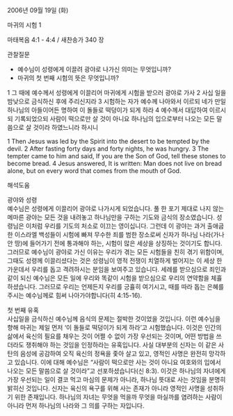 2006년 09월 19일 (화)

마귀의 시험 1



마태복음 4:1 - 4:4 / 새찬송가 340 장


관찰질문
- 예수님이 성령에게 이끌려 광야로 나가신 의미는 무엇입니까?
- 마귀의 첫 번째 시험의 뜻은 무엇입니까?

1 그 때에 예수께서 성령에게 이끌리어 마귀에게 시험을 받으러 광야로 가사 2 사십 일을 밤낮으로 금식하신 후에 주리신지라 3 시험하는 자가 예수께 나아와서 이르되 네가 만일 하나님의 아들이어든 명하여 이 돌들로 떡덩이가 되게 하라 4 예수께서 대답하여 이르시되 기록되었으되 사람이 떡으로만 살 것이 아니요 하나님의 입으로부터 나오는 모든 말씀으로 살 것이라 하였느니라 하시니

1  Then Jesus was led by the Spirit into the desert to be tempted by the devil. 2  After fasting forty days and forty nights, he was hungry. 3  The tempter came to him and said, If you are the Son of God, tell these stones to become bread. 4  Jesus answered, It is written: Man does not live on bread alone, but on every word that comes from the mouth of God.

해석도움





광야와 성령  
예수님은 성령에게 이끌리어 광야로 나가시게 되었습니다. 풀 한 포기 제대로 나지 않는 메마른 광야는 모든 것을 내려놓고 하나님만을 구하는 기도와 금식의 장소였습니다. 성령님은 이처럼 우리를 기도의 처소로 이끄는 영이십니다. 그런데 이 광야는 과거 출애굽한 이스라엘 백성들이 시험에 빠져 무수한 죄를 범한 장소로써 신자가 하나님 나라(가나안 땅)에 들어가기 전에 통과해야 하는, 시험이 많은 세상을 상징하는 것이기도 합니다. 그러므로 예수님이 광야로 가신 이유는 우리가 겪는 모든 시험들을 친히 겪기 위함이며, 그때도 성령께 이끌리셨다는 것은 성령님이 영적 전쟁이 치열하게 벌어지는 이 세상 한가운데서 우리를 돕고 격려하시는 분임을 보여주고 있습니다. 세례를 받으심으로 죄인과 같이 되신 예수님은 모든 일에 우리와 똑같이 시험을 받으심으로 우리의 연약함을 체휼하셨습니다. 그러므로 우리는 언제든지 우리를 긍휼히 여기시고, 때를 따라 돕는 은혜를 주시는 예수님께로 힘써 나아가야합니다(히 4:15-16).  

첫 번째 유혹  
사십일을 금식하신 예수님께 음식의 문제는 절박한 것이었을 것입니다. 이런 예수님을 향해 마귀는 제일 먼저 ‘이 돌들로 떡덩이가 되게 하라’고 시험했습니다. 이것은 인간의 삶에서 육신의 필요를 채우는 것이 어쩔 수 없이 가장 우선되는 것이며, 어떤 방법을 쓰더라도 쟁취해야 하는 것임을 인정하라는 유혹입니다. 사실 대부분의 신자는 이 같은 사탄의 음성에 공감하여 오직 육신의 정욕을 좇아 살고 있고, 영적인 사명은 완전히 망각하고 있습니다. 이에 대해 예수님은 “사람이 떡으로만 사는 것이 아니요 여호와의 입에서 나오는 모든 말씀으로 살 것이라”고 선포하셨습니다(신 8:3). 이것은 하나님의 자녀에게 가장 우선되는 일이 결코 먹고 마심의 문제가 아니라, 하나님 뜻대로 사는 것임을 분명히 밝히신 것입니다. 신자는 육신의 욕구를 위해 사는 존재가 아니라 영적인 사명을 성취하기 위한 존재입니다. 하나님의 자녀는 무엇을 먹을까 무엇을 마실까를 염려하는 사람이 아니라 먼저 하나님의 나라와 그 의를 구하는 자입니다.